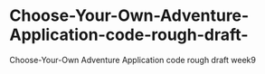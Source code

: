# Choose-Your-Own-Adventure-Application-code-rough-draft-
Choose-Your-Own Adventure Application code rough draft week9
